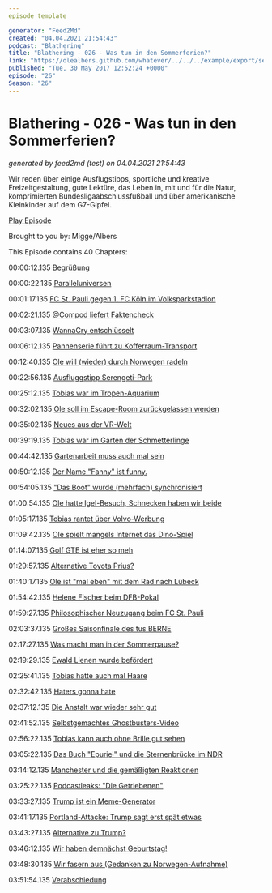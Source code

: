 ```yaml
---
episode template

generator: "Feed2Md"
created: "04.04.2021 21:54:43"
podcast: "Blathering"
title: "Blathering - 026 - Was tun in den Sommerferien?"
link: "https://olealbers.github.com/whatever/../../../example/export/seasons/2/2017/5/Blathering - 026 - Was tun in den Sommerferien_.md"
published: "Tue, 30 May 2017 12:52:24 +0000"
episode: "26"
Season: "26"
---
```


# Blathering - 026 - Was tun in den Sommerferien?
_generated by feed2md (test) on 04.04.2021 21:54:43_

Wir reden über einige Ausflugstipps, sportliche und kreative Freizeitgestaltung, gute Lektüre, das Leben in, mit und für die Natur, komprimierten Bundesligaabschlussfußball und über amerikanische Kleinkinder auf dem G7-Gipfel.

[Play Episode](https://www.blathering.de/podlove/file/250/s/feed/c/mp3/blathering_026.mp3)

Brought to you by: Migge/Albers

This Episode contains 40 Chapters:


00:00:12.135 [Begrüßung]()

00:00:22.135 [Paralleluniversen](http://www.sportschau.de/fussball/bundesliga/spielbericht-relegation-rueckspiel-braunschweig-wolfsburg-100.html)

00:01:17.135 [FC St. Pauli gegen 1. FC Köln im Volksparkstadion](http://www.kicker.de/news/fussball/bundesliga/spieltag/1-bundesliga/1977-78/34/16179/spielinfo_fc-st-pauli-18_1-fc-koeln-16.html)

00:02:21.135 [@Compod liefert Faktencheck](https://sendegarten.de/2017/04/28/seg022-neofyyd/)

00:03:07.135 [WannaCry entschlüsselt](http://www.zdnet.de/88297447/wannacry-tools-zur-entschluesselung-veroeffentlicht/)

00:06:12.135 [Pannenserie führt zu Kofferraum-Transport](https://plus.google.com/+OleAlbers/posts/a8Me5Y6fwcY)

00:12:40.135 [Ole will (wieder) durch Norwegen radeln](http://www.radreise-wiki.de/Norwegen#Tunnel)

00:22:56.135 [Ausfluggstipp Serengeti-Park](https://www.serengeti-park.de/freikarten/)

00:25:12.135 [Tobias war im Tropen-Aquarium](http://hurz.me/fl)

00:32:02.135 [Ole soll im Escape-Room zurückgelassen werden](https://teamescape.com/hamburg/de/escape-room-hamburg.html)

00:35:02.135 [Neues aus der VR-Welt](https://plus.google.com/+OleAlbers/posts/hDa142mwLd6)

00:39:19.135 [Tobias war im Garten der Schmetterlinge](http://hurz.me/fk)

00:44:42.135 [Gartenarbeit muss auch mal sein](https://www.instagram.com/p/BUkBTrYhBmC/)

00:50:12.135 [Der Name "Fanny" ist funny.](http://www.urbandictionary.com/define.php?term=Fanny)

00:54:05.135 ["Das Boot" wurde (mehrfach) synchronisiert](https://de.wikipedia.org/wiki/Das_Boot_(Film))

01:00:54.135 [Ole hatte Igel-Besuch, Schnecken haben wir beide](https://de.wikipedia.org/wiki/Weinbergschnecke)

01:05:17.135 [Tobias rantet über Volvo-Werbung](https://youtu.be/q1oXns2rzKM)

01:09:42.135 [Ole spielt mangels Internet das Dino-Spiel](http://www.giga.de/downloads/google-chrome/tipps/so-findet-man-das-dinosaurier-spiel-in-google-chrome/)

01:14:07.135 [Golf GTE ist eher so meh](https://www.heise.de/autos/artikel/Unterwegs-im-Volkswagen-Golf-GTE-2517468.html)

01:29:57.135 [Alternative Toyota Prius?](https://de.wikipedia.org/wiki/Toyota_Prius#Prius_IV_.28seit_2016.29)

01:40:17.135 [Ole ist "mal eben" mit dem Rad nach Lübeck](https://goo.gl/maps/DZbLpeGVkjL2)

01:54:42.135 [Helene Fischer beim DFB-Pokal](http://www.spiegel.de/sport/fussball/dfb-prueft-halbzeitshows-nach-helene-fischer-desaster-a-1149728.html)

01:59:27.135 [Philosophischer Neuzugang beim FC St. Pauli](http://www.kicker.de/news/fussball/2bundesliga/startseite/679107/artikel_st-pauli-sichert-sich-schoppenhauer.html)

02:03:37.135 [Großes Saisonfinale des tus BERNE](http://www.fussifreunde.de/artikel/zum-ersten-mal-landesliga-berner-legenden-schreiben-geschichte/)

02:17:27.135 [Was macht man in der Sommerpause?](https://twitter.com/rim_light/status/868387846452850688)

02:19:29.135 [Ewald Lienen wurde befördert](https://www.fcstpauli.com/news/ewald-lienen-wird-technischer-direktor-beim-fc-st-pauli-olaf-janssen-neuer-cheftrainer/)

02:25:41.135 [Tobias hatte auch mal Haare](http://einschlafen-podcast.de/podcast/ep-393-nackt-boston-und-elfen/)

02:32:42.135 [Haters gonna hate](https://www.youtube.com/watch?v=v8tPgHi-8vo)

02:37:12.135 [Die Anstalt war wieder sehr gut](https://www.zdf.de/comedy/die-anstalt)

02:41:52.135 [Selbstgemachtes Ghostbusters-Video](https://www.youtube.com/watch?v=9Wmj6QXbjbE)

02:56:22.135 [Tobias kann auch ohne Brille  gut sehen](http://www.winkelfehlsichtigkeit.de/prismenbrille-bei-erwachsenen.html)

03:05:22.135 [Das Buch "Epuriel" und die Sternenbrücke im NDR](https://www.ndr.de/fernsehen/sendungen/hamburg_journal/Kindern-den-Tod-erklaeren,hamj56892.html)

03:14:12.135 [Manchester und die gemäßigten Reaktionen](http://www.tagesanzeiger.ch/kultur/fernsehen/der-mediale-overkill-spielt-den-terroristen-in-die-haende/story/24490425)

03:25:22.135 [Podcastleaks: "Die Getriebenen"](http://www.tobiasmigge.de/podcast/)

03:33:27.135 [Trump ist ein Meme-Generator](http://www.jetzt.de/meme/warum-trump-witze-im-netz-dazu-fuehren-koennen-sich-mit-politik-auseinanderzusetzen)

03:41:17.135 [Portland-Attacke: Trump sagt erst spät etwas](http://www.slate.com/blogs/the_slatest/2017/05/29/donald_trump_tweeted_21_times_while_not_condemning_white_supremacist_portland.html)

03:43:27.135 [Alternative zu Trump?](https://de.wikipedia.org/wiki/Mike_Pence)

03:46:12.135 [Wir haben demnächst Geburtstag!](http://www.blathering.de/2016/06/blathering-000-die-nullnummer/)

03:48:30.135 [Wir fasern aus (Gedanken zu Norwegen-Aufnahme)](https://www.billiger-telefonieren.de/prepaid-karte-ausland/)

03:51:54.135 [Verabschiedung]()


